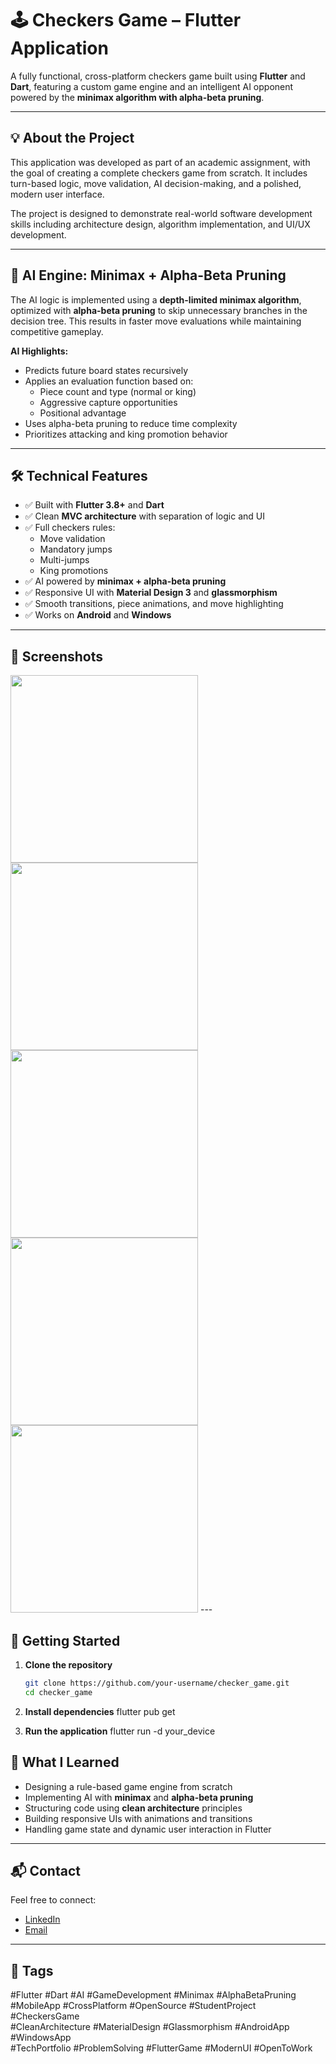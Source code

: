# 🕹️ Checkers Game – Flutter Application

A fully functional, cross-platform checkers game built using **Flutter** and **Dart**, featuring a custom game engine and an intelligent AI opponent powered by the **minimax algorithm with alpha-beta pruning**.

---

## 💡 About the Project

This application was developed as part of an academic assignment, with the goal of creating a complete checkers game from scratch. It includes turn-based logic, move validation, AI decision-making, and a polished, modern user interface.

The project is designed to demonstrate real-world software development skills including architecture design, algorithm implementation, and UI/UX development.

---

## 🧠 AI Engine: Minimax + Alpha-Beta Pruning

The AI logic is implemented using a **depth-limited minimax algorithm**, optimized with **alpha-beta pruning** to skip unnecessary branches in the decision tree. This results in faster move evaluations while maintaining competitive gameplay.

**AI Highlights:**
- Predicts future board states recursively
- Applies an evaluation function based on:
  - Piece count and type (normal or king)
  - Aggressive capture opportunities
  - Positional advantage
- Uses alpha-beta pruning to reduce time complexity
- Prioritizes attacking and king promotion behavior

---

## 🛠️ Technical Features

- ✅ Built with **Flutter 3.8+** and **Dart**
- ✅ Clean **MVC architecture** with separation of logic and UI
- ✅ Full checkers rules:
  - Move validation
  - Mandatory jumps
  - Multi-jumps
  - King promotions
- ✅ AI powered by **minimax + alpha-beta pruning**
- ✅ Responsive UI with **Material Design 3** and **glassmorphism**
- ✅ Smooth transitions, piece animations, and move highlighting
- ✅ Works on **Android** and **Windows**

---

<h2>📸 Screenshots</h2>

<img src="screenshots/HOME.jpg" width="300"/>
<img src="screenshots/ABOUT.jpg" width="300"/>
<img src="screenshots/How_To_Play.jpg" width="300"/>
<img src="screenshots/GAME.jpg" width="300"/>
<img src="screenshots/VICTORY.jpg" width="300"/>
---

## 🚀 Getting Started

1. **Clone the repository**
   ```bash
   git clone https://github.com/your-username/checker_game.git
   cd checker_game
2. **Install dependencies**
      flutter pub get

3. **Run the application**
      flutter run -d your_device

## 📘 What I Learned

- Designing a rule-based game engine from scratch  
- Implementing AI with **minimax** and **alpha-beta pruning**  
- Structuring code using **clean architecture** principles  
- Building responsive UIs with animations and transitions  
- Handling game state and dynamic user interaction in Flutter  

---

## 📬 Contact

Feel free to connect:

- [LinkedIn](https://www.linkedin.com/in/bershayit)
- [Email](mailto:bershayit@gmail.com)

---

## 🔖 Tags

#Flutter #Dart #AI #GameDevelopment #Minimax #AlphaBetaPruning  
#MobileApp #CrossPlatform #OpenSource #StudentProject #CheckersGame  
#CleanArchitecture #MaterialDesign #Glassmorphism #AndroidApp #WindowsApp  
#TechPortfolio #ProblemSolving #FlutterGame #ModernUI #OpenToWork
